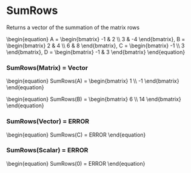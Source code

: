 # SumRows

Returns a vector of the summation of the matrix rows

\begin{equation}
A = \begin{bmatrix}
    -1 & 2          \\\\
    3 & -4
\end{bmatrix}, 
B = \begin{bmatrix}
    2 & 4          \\\\
    6 & 8
\end{bmatrix}, 
C = \begin{bmatrix}
    -1 \\\\
    3
\end{bmatrix}, 
D = \begin{bmatrix}
    -1 & 3
\end{bmatrix}
\end{equation}

### SumRows(Matrix) = Vector

\begin{equation}
SumRows(A) = \begin{bmatrix}
     1 \\\\
    -1
\end{bmatrix}
\end{equation}

\begin{equation}
SumRows(B) = \begin{bmatrix}
    6 \\\\
    14
\end{bmatrix}
\end{equation}

### SumRows(Vector) = ERROR

\begin{equation}
SumRows(C) = ERROR
\end{equation}

### SumRows(Scalar) = ERROR
\begin{equation}
SumRows(0) = ERROR
\end{equation}
